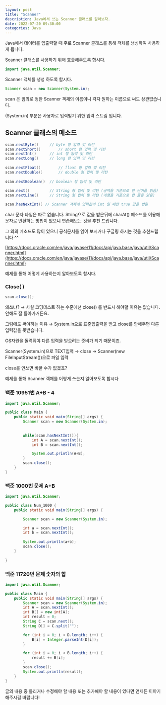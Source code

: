 ```yaml
---
layout: post
title: "Scanner"
description: Java에서 쓰는 Scanner 클래스를 알아보자.
date: 2022-07-20 09:30:00
categories: Java
---
```


Java에서 데이터를 입출력할 때 주로 Scanner 클래스를 통해 객체를 생성하여 사용하게 됩니다.

Scanner 클래스를 사용하기 위해 호출해주도록 합시다.

```java
import java.util.Scanner;
```

Scanner 객체를 생성 하도록 합시다.

```java
Scanner scan = new Scanner(System.in);
```

scan 은 임의로 정한 Scanner 객체의 이름이니 각자 원하는 이름으로 써도 상관없습니다.

(System.in) 부분은 사용자로 입력받기 위한 입력 스트림 입니다. 

## Scanner 클래스의 메소드

```java
scan.nextByte()		// byte 형 입력 및 리턴
scan.nextShort()		// short 형 입력 및 리턴
scan.nextInt()		// int 형 입력 및 리턴
scan.nextLong()		// long 형 입력 및 리턴
 
scan.nextFloat()		// float 형 입력 및 리턴
scan.nextDouble()		// double 형 입력 및 리턴
 
scan.nextBoolean()	// boolean 형 입력 및 리턴
 
scan.next()			// String 형 입력 및 리턴	(공백을 기준으로 한 단어를 읽음)
scan.nextLine()		// String 형 입력 및 리턴 (개행을 기준으로 한 줄을 읽음)

scan.hasNextInt() // Scanner 객체에 입력값이 int 일 때만 true 값을 반환
```

char 문자 타입은 따로 없습니다. String으로 값을 받은뒤에 charAt() 메소드를 이용해 문자로 반환하는 방법이 있으니 연습해보는 것을 추천 드립니다.

그 외의 메소드도 많이 있으니 공식문서를 읽어 보시거나 구글링 하시는 것을 추천드립니다 ^^

[https://docs.oracle.com/en/java/javase/11/docs/api/java.base/java/util/Scanner.html](https://docs.oracle.com/en/java/javase/11/docs/api/java.base/java/util/Scanner.html)

예제를 통해 어떻게 사용하는지 알아보도록 합시다.

### Close( )

```java
scan.close();
```

왜쓰냐? → 사실 코딩테스트 하는 수준에선 close() 를 반드시 해야할 이유는 없습니다. 안해도 잘 돌아가거든요. 

그럼에도 써야하는 이유 → System.in으로 표준입출력을 받고 close를 안해주면 다른 입력값을 못받습니다.

OS자원을 돌려줘야 다른 입력을 받으려는 준비가 되기 때문이죠. 

Scanner(System.in)으로 TEXT입력 → close → Scanner(new FileInputStream())으로 파일 입력

close를 안쓰면 바꿀 수가 없겠죠? 

예제를 통해 Scanner 객체를 어떻게 쓰는지 알아보도록 합시다

### 백준 10951번 A+B - 4

```java
import java.util.Scanner;

public class Main {
    public static void main(String[] args) {
        Scanner scan = new Scanner(System.in);
        
        
        while(scan.hasNextInt()){
            int A = scan.nextInt();
            int B = scan.nextInt();

            System.out.println(A+B);
        }
        scan.close();
    }
}
```

### 백준 **1000번 문제 A+B**

```java
import java.util.Scanner;

public class Num_1000 {
    public static void main(String[] args) {

        Scanner scan = new Scanner(System.in);

        int a = scan.nextInt();
        int b = scan.nextInt();
        
        System.out.println(a+b);
        scan.close();
    }
    
}
```

### 백준 11720번 문제 숫자의 합

```java
import java.util.Scanner;

public class Main {
    public static void main(String[] args) {
        Scanner scan = new Scanner(System.in);
        int A = scan.nextInt();
        int B[] = new int[A];
        int result = 0;
        String C = scan.next();
        String D[] = C.split("");

        for (int i = 0; i < D.length; i++) {
            B[i] = Integer.parseInt(D[i]);
        }

        for (int i = 0; i < B.length; i++) {
            result += B[i];
        }
        scan.close();
        System.out.println(result);
    }
}
```

글의 내용 중 틀리거나 수정해야 할 내용 또는 추가해야 할 내용이 있다면 언제든 이야기해주시길 바랍니다!
